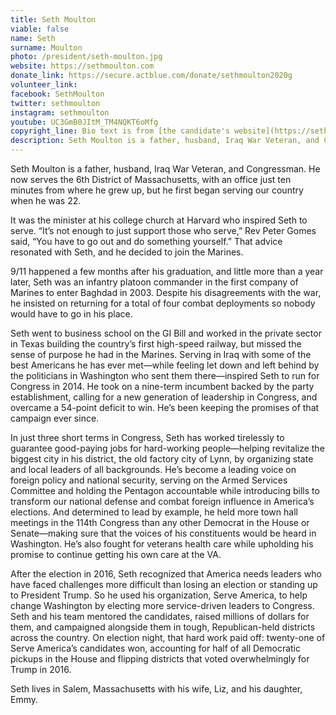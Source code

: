 ```yaml
---
title: Seth Moulton
viable: false
name: Seth
surname: Moulton
photo: /president/seth-moulton.jpg
website: https://sethmoulton.com
donate_link: https://secure.actblue.com/donate/sethmoulton2020g
volunteer_link:
facebook: SethMoulton
twitter: sethmoulton
instagram: sethmoulton
youtube: UC3GmB0JItM_TM4NQKT6oMfg
copyright_line: Bio text is from [the candidate's website](https://sethmoulton.com) and is &copy; 2019 Seth Moulton for America.
description: Seth Moulton is a father, husband, Iraq War Veteran, and Congressman serving the 6th District of Massachusetts. He founded the Serve America PAC to change Washington by electing more service-driven leaders to Congress.
---
```

Seth Moulton is a father, husband, Iraq War Veteran, and Congressman. He now serves the 6th District of Massachusetts, with an office just ten minutes from where he grew up, but he first began serving our country when he was 22.

It was the minister at his college church at Harvard who inspired Seth to serve. “It’s not enough to just support those who serve,” Rev Peter Gomes said, “You have to go out and do something yourself.” That advice resonated with Seth, and he decided to join the Marines.

9/11 happened a few months after his graduation, and little more than a year later, Seth was an infantry platoon commander in the first company of Marines to enter Baghdad in 2003. Despite his disagreements with the war, he insisted on returning for a total of four combat deployments so nobody would have to go in his place.

Seth went to business school on the GI Bill and worked in the private sector in Texas building the country’s first high-speed railway, but missed the sense of purpose he had in the Marines. Serving in Iraq with some of the best Americans he has ever met—while feeling let down and left behind by the politicians in Washington who sent them there—inspired Seth to run for Congress in 2014. He took on a nine-term incumbent backed by the party establishment, calling for a new generation of leadership in Congress, and overcame a 54-point deficit to win. He’s been keeping the promises of that campaign ever since.

In just three short terms in Congress, Seth has worked tirelessly to guarantee good-paying jobs for hard-working people—helping revitalize the biggest city in his district, the old factory city of Lynn, by organizing state and local leaders of all backgrounds. He’s become a leading voice on foreign policy and national security, serving on the Armed Services Committee and holding the Pentagon accountable while introducing bills to transform our national defense and combat foreign influence in America’s elections. And determined to lead by example, he held more town hall meetings in the 114th Congress than any other Democrat in the House or Senate—making sure that the voices of his constituents would be heard in Washington. He’s also fought for veterans health care while upholding his promise to continue getting his own care at the VA.

After the election in 2016, Seth recognized that America needs leaders who have faced challenges more difficult than losing an election or standing up to President Trump. So he used his organization, Serve America, to help change Washington by electing more service-driven leaders to Congress. Seth and his team mentored the candidates, raised millions of dollars for them, and campaigned alongside them in tough, Republican-held districts across the country. On election night, that hard work paid off: twenty-one of Serve America’s candidates won, accounting for half of all Democratic pickups in the House and flipping districts that voted overwhelmingly for Trump in 2016.

Seth lives in Salem, Massachusetts with his wife, Liz, and his daughter, Emmy.
